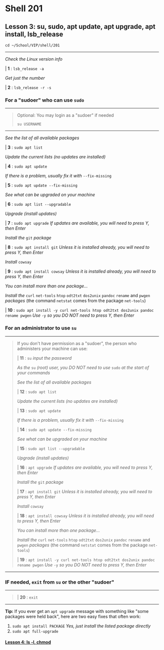 # Shell 201
## Lesson 3: su, sudo, apt update, apt upgrade, apt install, lsb_release

`cd ~/School/VIP/shell/201`

___

*Check the Linux version info*

| **1** : `lsb_release -a`

*Get just the number*

| **2** : `lsb_release -r -s`

### For a "sudoer" who can use `sudo`
>
___
> Optional: You may login as a "sudoer" if needed
>
> `su USERNAME`
>
___

*See the list of all available packages*

| **3** : `sudo apt list`

*Update the current lists (no updates are installed)*

| **4** : `sudo apt update`

*If there is a problem, usually fix it with* `--fix-missing`

| **5** : `sudo apt update --fix-missing`

*See what can be upgraded on your machine*

| **6** : `sudo apt list --upgradable`

*Upgrade (install updates)*

| **7** : `sudo apt upgrade` *If updates are available, you will need to press Y, then Enter*

*Install the* `git` *package*

| **8** : `sudo apt install git` *Unless it is installed already, you will need to press Y, then Enter*

*Install* `cowsay`

| **9** : `sudo apt install cowsay` *Unless it is installed already, you will need to press Y, then Enter*

*You can install more than one package...*

*Install the* `curl` `net-tools` `htop` `odt2txt` `dos2unix` `pandoc` `rename` and `pwgen` *packages* (the command `netstat` comes from the package `net-tools`)

| **10** : `sudo apt install -y curl net-tools htop odt2txt dos2unix pandoc rename pwgen` *Use* `-y` *so you DO NOT need to press Y, then Enter*

### For an administrator to use `su`
>
___
> If you don't have permission as a "sudoer", the person who administers your machine can use:
>
> | **11** : `su` *input the password*
>
> *As the* `su` *(root) user, you DO NOT need to use* `sudo` *at the start of your commands*
>
> *See the list of all available packages*
>
> | **12** : `sudo apt list`
>
> *Update the current lists (no updates are installed)*
>
> | **13** : `sudo apt update`
>
> *If there is a problem, usually fix it with* `--fix-missing`
>
> | **14** : `sudo apt update --fix-missing`
>
> *See what can be upgraded on your machine*
>
> | **15** : `sudo apt list --upgradable`
>
> *Upgrade (install updates)*
>
> | **16** : `apt upgrade` *If updates are available, you will need to press Y, then Enter*
>
> *Install the* `git` *package*
>
> | **17** : `apt install git` *Unless it is installed already, you will need to press Y, then Enter*
>
> *Install* `cowsay`
>
> | **18** : `apt install cowsay` *Unless it is installed already, you will need to press Y, then Enter*
>
> *You can install more than one package...*
>
> *Install the* `curl` `net-tools` `htop` `odt2txt` `dos2unix` `pandoc` `rename` and `pwgen` *packages* (the command `netstat` comes from the package `net-tools`)
>
> | **19** : `apt install -y curl net-tools htop odt2txt dos2unix pandoc rename pwgen` *Use* `-y` *so you DO NOT need to press Y, then Enter*
>
___

### IF needed, `exit` from `su` or the other "sudoer"
>
___
>
> | **20** : `exit`
>
___

**Tip:** If you ever get an `apt upgrade` message with something like "some packages were held back", here are two easy fixes that often work:

1. `sudo apt install PACKAGE` *Yes, just install the listed package directly*
2. `sudo apt full-upgrade`

#### [Lesson 4: ls -l, chmod](https://github.com/inkVerb/vip/blob/master/201-shell/Lesson-04.md)
